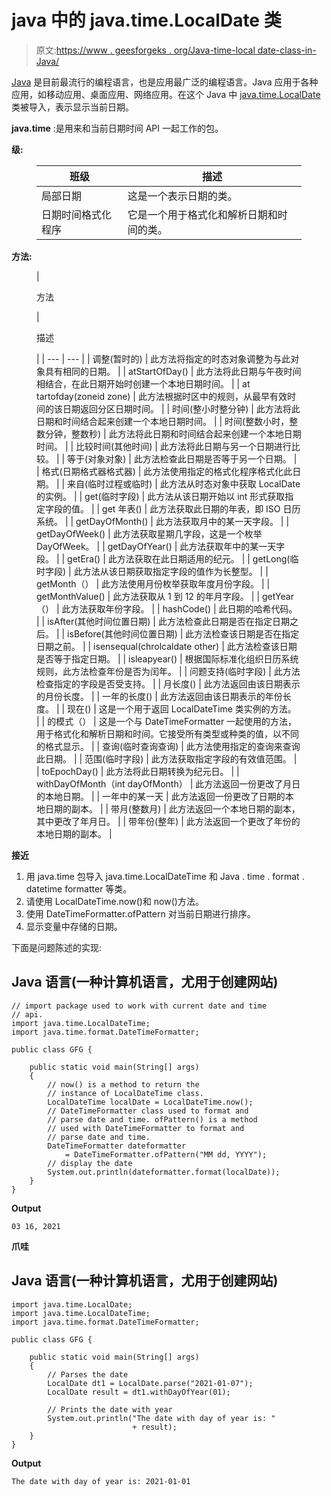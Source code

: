 # java 中的 java.time.LocalDate 类

> 原文:[https://www . geesforgeks . org/Java-time-local date-class-in-Java/](https://www.geeksforgeeks.org/java-time-localdate-class-in-java/)

[Java](https://www.geeksforgeeks.org/java/) 是目前最流行的编程语言，也是应用最广泛的编程语言。Java 应用于各种应用，如移动应用、桌面应用、网络应用。在这个 Java 中 [java.time.LocalDate](https://www.geeksforgeeks.org/localdate-now-method-in-java-with-examples/) 类被导入，表示显示当前日期。

**java.time** :是用来和当前日期时间 API 一起工作的包。

**级:**

<figure class="table">

| 班级 | 描述 |
| --- | --- |
| 局部日期 | 这是一个表示日期的类。 |
| 日期时间格式化程序 | 它是一个用于格式化和解析日期和时间的类。 |

</figure>

**方法:**

<figure class="table">

| 

方法

 | 

描述

 |
| --- | --- |
| 调整(暂时的) | 此方法将指定的时态对象调整为与此对象具有相同的日期。 |
| atStartOfDay() | 此方法将此日期与午夜时间相结合，在此日期开始时创建一个本地日期时间。 |
| at tartofday(zoneid zone) | 此方法根据时区中的规则，从最早有效时间的该日期返回分区日期时间。 |
| 时间(整小时整分钟) | 此方法将此日期和时间结合起来创建一个本地日期时间。 |
| 时间(整数小时，整数分钟，整数秒) | 此方法将此日期和时间结合起来创建一个本地日期时间。 |
| 比较时间(其他时间) | 此方法将此日期与另一个日期进行比较。 |
| 等于(对象对象) | 此方法检查此日期是否等于另一个日期。 |
| 格式(日期格式器格式器) | 此方法使用指定的格式化程序格式化此日期。 |
| 来自(临时过程或临时) | 此方法从时态对象中获取 LocalDate 的实例。 |
| get(临时字段) | 此方法从该日期开始以 int 形式获取指定字段的值。 |
| get 年表() | 此方法获取此日期的年表，即 ISO 日历系统。 |
| getDayOfMonth() | 此方法获取月中的某一天字段。 |
| getDayOfWeek() | 此方法获取星期几字段，这是一个枚举 DayOfWeek。 |
| getDayOfYear() | 此方法获取年中的某一天字段。 |
| getEra() | 此方法获取在此日期适用的纪元。 |
| getLong(临时字段) | 此方法从该日期获取指定字段的值作为长整型。 |
| getMonth（） | 此方法使用月份枚举获取年度月份字段。 |
| getMonthValue() | 此方法获取从 1 到 12 的年月字段。 |
| getYear（） | 此方法获取年份字段。 |
| hashCode() | 此日期的哈希代码。 |
| isAfter(其他时间位置日期) | 此方法检查此日期是否在指定日期之后。 |
| isBefore(其他时间位置日期) | 此方法检查该日期是否在指定日期之前。 |
| isensequal(chrolcaldate other) | 此方法检查该日期是否等于指定日期。 |
| isleapyear() | 根据国际标准化组织日历系统规则，此方法检查年份是否为闰年。 |
| 问题支持(临时字段) | 此方法检查指定的字段是否受支持。 |
| 月长度() | 此方法返回由该日期表示的月份长度。 |
| 一年的长度() | 此方法返回由该日期表示的年份长度。 |
| 现在() | 这是一个用于返回 LocalDateTime 类实例的方法。 |
| 的模式（） | 这是一个与 DateTimeFormatter 一起使用的方法，用于格式化和解析日期和时间。它接受所有类型或种类的值，以不同的格式显示。 |
| 查询(临时查询<r>查询)</r> | 此方法使用指定的查询来查询此日期。 |
| 范围(临时字段) | 此方法获取指定字段的有效值范围。 |
| toEpochDay() | 此方法将此日期转换为纪元日。 |
| withDayOfMonth（int dayOfMonth） | 此方法返回一份更改了月日的本地日期。 |
| 一年中的某一天 | 此方法返回一份更改了日期的本地日期的副本。 |
| 带月(整数月) | 此方法返回一个本地日期的副本，其中更改了年月日。 |
| 带年份(整年) | 此方法返回一个更改了年份的本地日期的副本。 |

</figure>

**接近**

1.  用 java.time 包导入 java.time.LocalDateTime 和 Java . time . format . datetime formatter 等类。
2.  请使用 LocalDateTime.now()和 now()方法。
3.  使用 DateTimeFormatter.ofPattern 对当前日期进行排序。
4.  显示变量中存储的日期。

下面是问题陈述的实现:

## Java 语言(一种计算机语言，尤用于创建网站)

```
// import package used to work with current date and time
// api.
import java.time.LocalDateTime;
import java.time.format.DateTimeFormatter;

public class GFG {

    public static void main(String[] args)
    {
        // now() is a method to return the
        // instance of LocalDateTime class.
        LocalDateTime localDate = LocalDateTime.now();
        // DateTimeFormatter class used to format and
        // parse date and time. ofPattern() is a method
        // used with DateTimeFormatter to format and
        // parse date and time.
        DateTimeFormatter dateformatter
            = DateTimeFormatter.ofPattern("MM dd, YYYY");
        // display the date
        System.out.println(dateformatter.format(localDate));
    }
}
```

**Output**

```
03 16, 2021

```

**爪哇**

## Java 语言(一种计算机语言，尤用于创建网站)

```
import java.time.LocalDate;
import java.time.LocalDateTime;
import java.time.format.DateTimeFormatter;

public class GFG {

    public static void main(String[] args)
    {
        // Parses the date
        LocalDate dt1 = LocalDate.parse("2021-01-07");
        LocalDate result = dt1.withDayOfYear(01);

        // Prints the date with year
        System.out.println("The date with day of year is: "
                           + result);
    }
}
```

**Output**

```
The date with day of year is: 2021-01-01

```